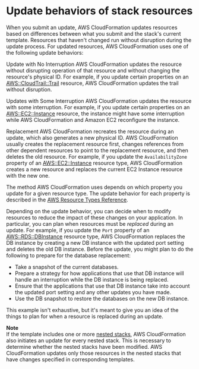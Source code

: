 # Update behaviors of stack resources<a name="using-cfn-updating-stacks-update-behaviors"></a>

When you submit an update, AWS CloudFormation updates resources based on differences between what you submit and the stack's current template\. Resources that haven't changed run without disruption during the update process\. For updated resources, AWS CloudFormation uses one of the following update behaviors:

Update with No Interruption  <a name="update-no-interrupt"></a>
AWS CloudFormation updates the resource without disrupting operation of that resource and without changing the resource's physical ID\. For example, if you update certain properties on an [AWS::CloudTrail::Trail](https://docs.aws.amazon.com/AWSCloudFormation/latest/UserGuide/aws-resource-cloudtrail-trail.html) resource, AWS CloudFormation updates the trail without disruption\.

Updates with Some Interruption  <a name="update-some-interrupt"></a>
AWS CloudFormation updates the resource with some interruption\. For example, if you update certain properties on an [AWS::EC2::Instance](https://docs.aws.amazon.com/AWSCloudFormation/latest/UserGuide/aws-properties-ec2-instance.html) resource, the instance might have some interruption while AWS CloudFormation and Amazon EC2 reconfigure the instance\.

Replacement  <a name="update-replacement"></a>
AWS CloudFormation recreates the resource during an update, which also generates a new physical ID\. AWS CloudFormation usually creates the replacement resource first, changes references from other dependent resources to point to the replacement resource, and then deletes the old resource\. For example, if you update the `AvailabilityZone` property of an [AWS::EC2::Instance](https://docs.aws.amazon.com/AWSCloudFormation/latest/UserGuide/aws-properties-ec2-instance.html) resource type, AWS CloudFormation creates a new resource and replaces the current EC2 Instance resource with the new one\.

The method AWS CloudFormation uses depends on which property you update for a given resource type\. The update behavior for each property is described in the [AWS Resource Types Reference](aws-template-resource-type-ref.md)\.

Depending on the update behavior, you can decide when to modify resources to reduce the impact of these changes on your application\. In particular, you can plan when resources must be *replaced* during an update\. For example, if you update the `Port` property of an [AWS::RDS::DBInstance](https://docs.aws.amazon.com/AWSCloudFormation/latest/UserGuide/aws-properties-rds-database-instance.html) resource type, AWS CloudFormation replaces the DB instance by creating a new DB instance with the updated port setting and deletes the old DB instance\. Before the update, you might plan to do the following to prepare for the database replacement:
+ Take a snapshot of the current databases\.
+ Prepare a strategy for how applications that use that DB instance will handle an interruption while the DB instance is being replaced\.
+ Ensure that the applications that use that DB instance take into account the updated port setting and any other updates you have made\.
+ Use the DB snapshot to restore the databases on the new DB instance\.

This example isn't exhaustive, but it's meant to give you an idea of the things to plan for when a resource is replaced during an update\.

**Note**  
If the template includes one or more [nested stacks](https://docs.aws.amazon.com/AWSCloudFormation/latest/UserGuide/aws-properties-stack.html), AWS CloudFormation also initiates an update for every nested stack\. This is necessary to determine whether the nested stacks have been modified\. AWS CloudFormation updates only those resources in the nested stacks that have changes specified in corresponding templates\.